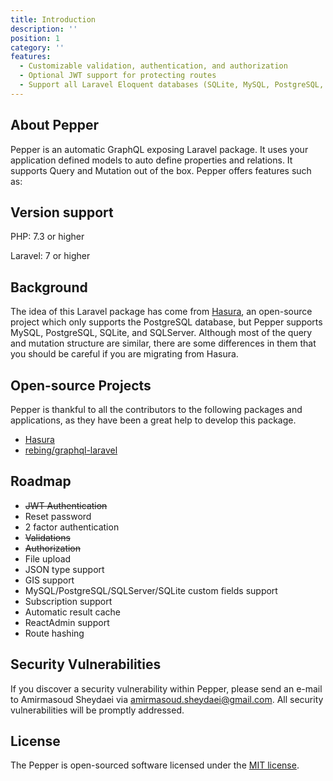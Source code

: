 ```yaml
---
title: Introduction
description: ''
position: 1
category: ''
features:
  - Customizable validation, authentication, and authorization
  - Optional JWT support for protecting routes
  - Support all Laravel Eloquent databases (SQLite, MySQL, PostgreSQL, SQLServer)
---
```


## About Pepper

Pepper is an automatic GraphQL exposing Laravel package. It uses your application defined models to auto define properties and relations. It supports Query and Mutation out of the box. Pepper offers features such as:

<list :items="features"></list>

## Version support

PHP: 7.3 or higher

Laravel: 7 or higher

## Background

The idea of this Laravel package has come from [Hasura](https://hasura.io/), an open-source project which only supports the PostgreSQL database, but Pepper supports MySQL, PostgreSQL, SQLite, and SQLServer. Although most of the query and mutation structure are similar, there are some differences in them that you should be careful if you are migrating from Hasura.

## Open-source Projects

Pepper is thankful to all the contributors to the following packages and applications, as they have been a great help to develop this package.

* [Hasura](https://hasura.io/)
* [rebing/graphql-laravel](https://github.com/rebing/graphql-laravel)

## Roadmap

* ~~JWT Authentication~~
* Reset password
* 2 factor authentication
* ~~Validations~~
* ~~Authorization~~
* File upload
* JSON type support
* GIS support
* MySQL/PostgreSQL/SQLServer/SQLite custom fields support
* Subscription support
* Automatic result cache
* ReactAdmin support
* Route hashing

## Security Vulnerabilities

If you discover a security vulnerability within Pepper, please send an e-mail to Amirmasoud Sheydaei via [amirmasoud.sheydaei@gmail.com](mailto:amirmasoud.sheydaei@gmail.com). All security vulnerabilities will be promptly addressed.

## License

The Pepper is open-sourced software licensed under the [MIT license](https://opensource.org/licenses/MIT).
